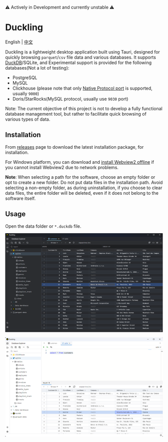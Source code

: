 ⚠️ Actively in Development and currently unstable ⚠️

# Duckling

English | [中文](./README.zh.md)

Duckling is a lightweight desktop application built using Tauri, designed for quickly browsing `parquet`/`csv` file data and various databases.
It supports [DuckDB](https://github.com/duckdb/duckdb)/SQLite, and Experimental support is provided for the following databases(Not a lot of testing):

- PostgreSQL
- MySQL
- Clickhouse (please note that only [Native Protocol port](https://clickhouse.com/docs/en/guides/sre/network-ports) is supported, usually `9000`)
- Doris/StarRocks(MySQL protocol, usually use `9030` port)

Note: The current objective of this project is not to develop a fully functional database management tool, but rather to facilitate quick browsing of various types of data.

## Installation

From [releases](https://github.com/l1xnan/Duckling/releases) page to download the latest installation package, for
installation.

For Windows platform, you can download and [install Webview2 offline](<(https://developer.microsoft.com/en-us/microsoft-edge/webview2/#download-section)>) if you
cannot install Webview2 due to network problems.

**Note**: When selecting a path for the software, choose an empty folder or opt to create a new folder. Do not put data files in the installation path. Avoid selecting a non-empty folder, as during uninstallation, if you choose to clear data files, the entire folder will be deleted, even if it does not belong to the software itself.

## Usage

Open the data folder or `*.duckdb` file.

![screenshot-dark](./assets/screenshot-dark.png)

![screenshot](./assets/screenshot.png)

